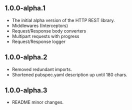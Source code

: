 ## 1.0.0-alpha.1

* The initial alpha version of the HTTP REST library.
* Middlewares (Interceptors)
* Request/Response body converters
* Multipart requests with progress
* Request/Response logger

## 1.0.0-alpha.2

* Removed redundant imports.
* Shortened pubspec.yaml description up until 180 chars.

## 1.0.0-alpha.3

* README minor changes.